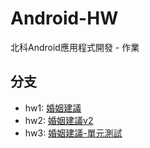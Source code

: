 # Android-HW
北科Android應用程式開發 - 作業

## 分支
- hw1: [婚姻建議](https://github.com/yaoandy107/Android-HW/tree/hw1)
- hw2: [婚姻建議v2](https://github.com/yaoandy107/Android-HW/tree/hw2)
- hw3: [婚姻建議-單元測試](https://github.com/yaoandy107/Android-HW/tree/hw3) 
